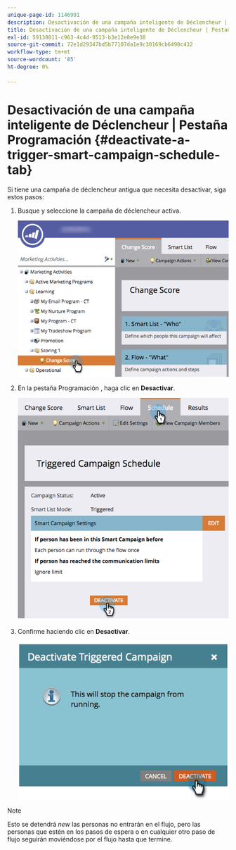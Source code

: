 ```yaml
---
unique-page-id: 1146991
description: Desactivación de una campaña inteligente de Déclencheur | Pestaña Programación - Documentos de Marketo - Documentación del producto
title: Desactivación de una campaña inteligente de Déclencheur | Pestaña Programación
exl-id: 59138811-c963-4c4d-9513-b3e12e8e9e38
source-git-commit: 72e1d29347bd5b77107da1e9c30169cb6490c432
workflow-type: tm+mt
source-wordcount: '85'
ht-degree: 0%

---
```


# Desactivación de una campaña inteligente de Déclencheur | Pestaña Programación {#deactivate-a-trigger-smart-campaign-schedule-tab}

Si tiene una campaña de déclencheur antigua que necesita desactivar, siga estos pasos:

1. Busque y seleccione la campaña de déclencheur activa.

   ![](assets/selectprogram-hands.png)

1. En la pestaña Programación , haga clic en **Desactivar**.

   ![](assets/deactivateprogram-hands.png)

1. Confirme haciendo clic en **Desactivar**.

   ![](assets/image2014-9-22-13-3a59-3a6.png)

>[!NOTE]
>
>Esto se detendrá *new* las personas no entrarán en el flujo, pero las personas que estén en los pasos de espera o en cualquier otro paso de flujo seguirán moviéndose por el flujo hasta que termine.

